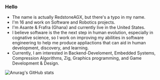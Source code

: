 ### Hello
- The name is actually RedstoneAGX, but there's a typo in my name.
- I'm 16 and work on Software and Robotics projects.
- I'm Asante & Frafra (Ghana) and currently live in the United States.
- I believe software is the the next step in human evolution, especially in cognative science, so I work on improving my abilities in software engineering to help me produce appliactions that can aid in human development, discovery, and learning.
- Currently, I am interested in Backend-Develoment, Embedded Systems, Compression Algorithms, Zig, Graphics programming, and Game Development & Design.

![Anurag's GitHub stats](https://github-readme-stats.vercel.app/api?username=RestoneAGX&theme=onedark&show_icons=true)
